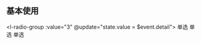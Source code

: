 ## 基本使用

<l-radio-group :value="3" @update="state.value = $event.detail">
  <l-radio :value="1">单选</l-radio>
  <l-radio :value="2" disabled>单选</l-radio>
  <l-radio :value="3">单选</l-radio>
</l-radio-group>

<script setup>
  import {reactive, watch} from 'vue';
  const state = reactive({
    value: 3,
  })
  watch(() => state.value, (val) => {
    console.log('val', val);
  })
</script>

